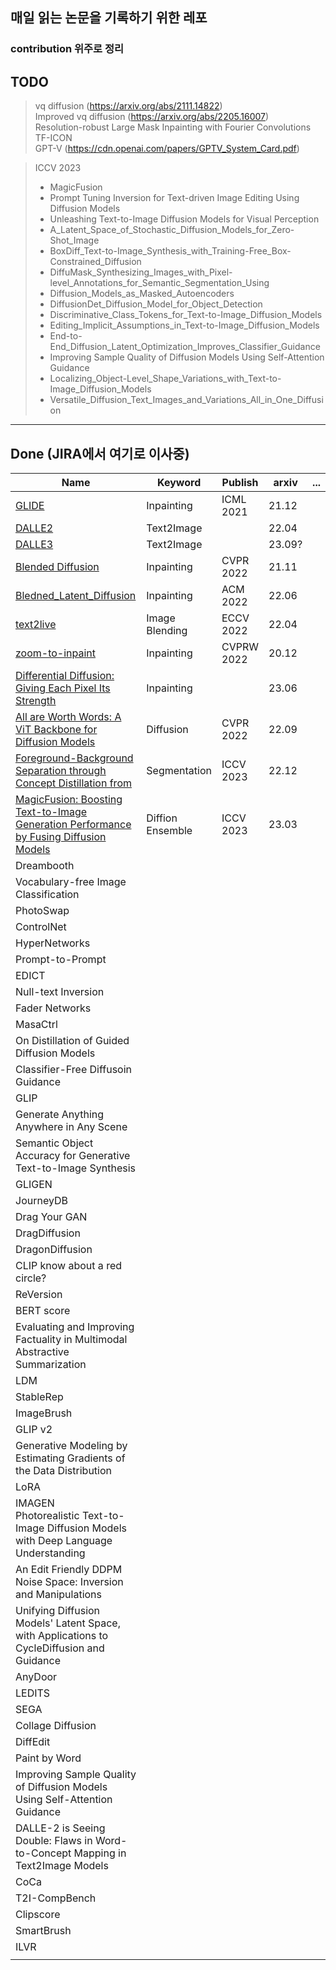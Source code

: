 ## 매일 읽는 논문을 기록하기 위한 레포
### contribution 위주로 정리

## TODO
> vq diffusion (https://arxiv.org/abs/2111.14822) </br>
> Improved vq diffusion (https://arxiv.org/abs/2205.16007) </br>
> Resolution-robust Large Mask Inpainting with Fourier Convolutions </br>
> TF-ICON </br>
> GPT-V (https://cdn.openai.com/papers/GPTV_System_Card.pdf)  </br>

> ICCV 2023 </br>
> * MagicFusion
> * Prompt Tuning Inversion for Text-driven Image Editing Using Diffusion Models 
> * Unleashing Text-to-Image Diffusion Models for Visual Perception
> * A_Latent_Space_of_Stochastic_Diffusion_Models_for_Zero-Shot_Image
> * BoxDiff_Text-to-Image_Synthesis_with_Training-Free_Box-Constrained_Diffusion
> * DiffuMask_Synthesizing_Images_with_Pixel-level_Annotations_for_Semantic_Segmentation_Using
> * Diffusion_Models_as_Masked_Autoencoders
> * DiffusionDet_Diffusion_Model_for_Object_Detection
> * Discriminative_Class_Tokens_for_Text-to-Image_Diffusion_Models
> * Editing_Implicit_Assumptions_in_Text-to-Image_Diffusion_Models
> * End-to-End_Diffusion_Latent_Optimization_Improves_Classifier_Guidance
> * Improving Sample Quality of Diffusion Models Using Self-Attention Guidance
> * Localizing_Object-Level_Shape_Variations_with_Text-to-Image_Diffusion_Models
> * Versatile_Diffusion_Text_Images_and_Variations_All_in_One_Diffusion

------
## Done (JIRA에서 여기로 이사중)
| Name                                                                                                                        | Keyword          | Publish    | arxiv  | ... |
|-----------------------------------------------------------------------------------------------------------------------------|------------------|------------|--------|----|
| [GLIDE](./Generative/GLIDE/GLIED.md)                                                                                        | Inpainting       | ICML 2021  | 21.12  |    |
| [DALLE2](./Generative/DALLE2/DALLE2.md)                                                                                     | Text2Image       |            | 22.04  |    |
| [DALLE3](./Generative/DALLE3/DALLE3.md)                                                                                     | Text2Image       |            | 23.09? |    |
| [Blended Diffusion](./Generative/Blended_Diffusion/Blended_Diffusion.md)                                                    | Inpainting       | CVPR 2022  | 21.11  |    |
| [Bledned_Latent_Diffusion](./Generative/Bledned_Latent_Diffusion/Bledned_Latent_Diffusion.md)                               | Inpainting       | ACM 2022   | 22.06  |    |
| [text2live](./Generative/text2live/text2live.md)                                                                            | Image Blending   | ECCV 2022  | 22.04  |    |
| [zoom-to-inpaint](./Generative/zoom-to-inpaint/zoom-to-inpatint.md)                                                         | Inpainting       | CVPRW 2022 | 20.12  |    |
| [Differential Diffusion: Giving Each Pixel Its Strength](./Generative/Differential_Diffusion/Differential_ddifusion.md)     | Inpainting       |            | 23.06  |    |
| [All are Worth Words: A ViT Backbone for Diffusion Models](./Generative/All_are_Worth_Words/All_are_Worth_Words.md)         | Diffusion        | CVPR 2022  | 22.09  |    |
| [Foreground-Background Separation through Concept Distillation from](./Generative/Foreground-Background_Separation/main.md) | Segmentation     | ICCV 2023  | 22.12  |     |
| [MagicFusion: Boosting Text-to-Image Generation Performance by Fusing Diffusion Models](./Generative/MagicFusion/main.md)   | Diffion Ensemble | ICCV 2023  | 23.03  |     |
| Dreambooth                                                                                                                  |                  |            |        |    |
| Vocabulary-free Image Classification                                                                                        |                  |            |        |    |   
| PhotoSwap                                                                                                                   |                  |            |        |    |
| ControlNet                                                                                                                  |                  |            |        |    |
| HyperNetworks                                                                                                               |                  |            |        |    |
| Prompt-to-Prompt                                                                                                            |                  |            |        |    |
| EDICT                                                                                                                       |                  |            |        |    |
| Null-text Inversion                                                                                                         |                  |            |        |    |
| Fader Networks                                                                                                              |                  |            |        |    |
| MasaCtrl                                                                                                                    |                  |            |        |    |
| On Distillation of Guided Diffusion Models                                                                                  |                  |            |        |    |
| Classifier-Free Diffusoin Guidance                                                                                          |                  |            |        |    |
| GLIP                                                                                                                        |                  |            |        |    |
| Generate Anything Anywhere in Any Scene                                                                                     |                  |            |        |    |
| Semantic Object Accuracy for Generative Text-to-Image Synthesis                                                             |                  |            |        |    |
| GLIGEN                                                                                                                      |                  |            |        |    |
| JourneyDB                                                                                                                   |                  |            |        |    |
| Drag Your GAN                                                                                                               |                  |            |        |    |
| DragDiffusion                                                                                                               |                  |            |        |    |
| DragonDiffusion                                                                                                             |                  |            |        |    |
| CLIP know about a red circle?                                                                                               |                  |            |        |    |
| ReVersion                                                                                                                   |                  |            |        |    |
| BERT score                                                                                                                  |                  |            |        |    |
| Evaluating and Improving Factuality in Multimodal Abstractive Summarization                                                 |                  |            |        |    |
| LDM                                                                                                                         |                  |            |        |    |
| StableRep                                                                                                                   |                  |            |        |    |
| ImageBrush                                                                                                                  |                  |            |        |    |
| GLIP v2                                                                                                                     |                  |            |        |    |
| Generative Modeling by Estimating Gradients of the Data Distribution                                                        |                  |            |        |    |
| LoRA                                                                                                                        |                  |            |        |    |
| IMAGEN</br>Photorealistic Text-to-Image Diffusion Models with Deep Language Understanding                                   |                  |            |        |    |
| An Edit Friendly DDPM Noise Space: Inversion and Manipulations                                                              |                  |            |        |    |
| Unifying Diffusion Models' Latent Space, with Applications to CycleDiffusion and Guidance                                   |                  |            |        |    |
| AnyDoor                                                                                                                     |                  |            |        |    |
| LEDITS                                                                                                                      |                  |            |        |    |
| SEGA                                                                                                                        |                  |            |        |    |
| Collage Diffusion                                                                                                           |                  |            |        |    |
| DiffEdit                                                                                                                    |                  |            |        |    |
| Paint by Word                                                                                                               |                  |            |        |    |
| Improving Sample Quality of Diffusion Models Using Self-Attention Guidance                                                  |                  |            |        |    |
| DALLE-2 is Seeing Double: Flaws in Word-to-Concept Mapping in Text2Image Models                                             |                  |            |        |    |
| CoCa                                                                                                                        |                  |            |        |    |
| T2I-CompBench                                                                                                               |                  |            |        |    |
| Clipscore                                                                                                                   |                  |            |        |    |
| SmartBrush                                                                                                                  |                  |            |        |    |
| ILVR                                                                                                                        |                  |            |        |    |
|                                                                                                                             |                  |            |        |    |
